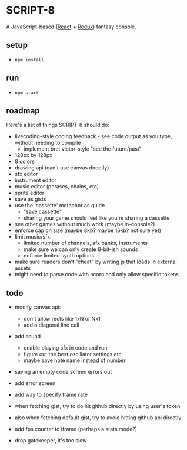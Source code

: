 # SCRIPT-8
A JavaScript-based ([React](https://reactjs.org/) + [Redux](https://redux.js.org/)) fantasy console.

## setup
- `npm install`

## run
- `npm start`

## roadmap
Here's a list of things SCRIPT-8 should do:

- livecoding-style coding feedback - see code output as you type, without needing to compile
  - implement bret victor-style "see the future/past"
- 128px by 128px
- 8 colors
- drawing api (can't use canvas directly)
- sfx editor
- instrument editor
- music editor (phrases, chains, etc)
- sprite editor
- save as gists
- use the 'cassette' metaphor as guide
  - "save cassette"
  - sharing your game should feel like you're sharing a cassette
- see other games without much work (maybe in-console?)
- enforce cap on size (maybe 8kb? maybe 16kb? not sure yet)
- limit music/sfx:
  - limited number of channels, sfx banks, instruments
  - make sure we can only create 8-bit-ish sounds
  - enforce limited synth options
 - make sure readers don't "cheat" by writing js that loads in external assets
  - might need to parse code with acorn and only allow specific tokens

## todo
- modify canvas api:
  - don't allow rects like 1xN or Nx1
  - add a diagonal line call

- add sound
  - enable playing sfx in code and run
  - figure out the best oscillator settings etc 
  - maybe save note name instead of number

- saving an empty code screen errors out

- add error screen

- add way to specify frame rate
- when fetching gist, try to do hit github directly by using user's token
- also when fetching default gist, try to avoid hitting github api directly
- add fps counter to iframe (perhaps a stats mode?)
- drop gatekeeper, it's too slow
